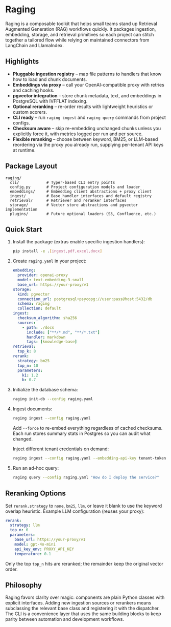 # Raging

Raging is a composable toolkit that helps small teams stand up Retrieval Augmented Generation (RAG) workflows quickly. It packages ingestion, embedding, storage, and retrieval primitives so each project can stitch together a tailored flow while relying on maintained connectors from LangChain and LlamaIndex.

## Highlights

- **Pluggable ingestion registry** – map file patterns to handlers that know how to load and chunk documents.
- **Embeddings via proxy** – call your OpenAI-compatible proxy with retries and caching hooks.
- **pgvector integration** – store chunk metadata, text, and embeddings in PostgreSQL with IVFFLAT indexing.
- **Optional reranking** – re-order results with lightweight heuristics or custom scorers.
- **CLI ready** – run `raging ingest` and `raging query` commands from project configs.
- **Checksum aware** – skip re-embedding unchanged chunks unless you explicitly force it, with metrics logged per run and per source.
- **Flexible reranking** – choose between keyword, BM25, or LLM-based reordering via the proxy you already run, supplying per-tenant API keys at runtime.

## Package Layout

```
raging/
  cli/            # Typer-based CLI entry points
  config.py       # Project configuration models and loader
  embeddings/     # Embedding client abstractions + proxy client
  ingest/         # Base handler interfaces and default registry
  retrieval/      # Retriever and reranker interfaces
  storage/        # Vector store abstractions and pgvector implementation
  plugins/        # Future optional loaders (S3, Confluence, etc.)
```

## Quick Start

1. Install the package (extras enable specific ingestion handlers):

   ```bash
   pip install -e .[ingest,pdf,excel,docx]
   ```

2. Create `raging.yaml` in your project:

   ```yaml
   embedding:
     provider: openai-proxy
     model: text-embedding-3-small
     base_url: https://your-proxy/v1
   storage:
     kind: pgvector
     connection_url: postgresql+psycopg://user:pass@host:5432/db
     schema: raging
     collection: default
   ingest:
     checksum_algorithm: sha256
     sources:
       - path: ./docs
         include: ["**/*.md", "**/*.txt"]
         handler: markdown
         tags: [knowledge-base]
   retrieval:
     top_k: 8
   rerank:
     strategy: bm25
     top_n: 10
     parameters:
       k1: 1.2
       b: 0.7
   ```

3. Initialize the database schema:

   ```bash
   raging init-db --config raging.yaml
   ```

4. Ingest documents:

   ```bash
   raging ingest --config raging.yaml
   ```

   Add `--force` to re-embed everything regardless of cached checksums.
   Each run stores summary stats in Postgres so you can audit what changed.

   Inject different tenant credentials on demand:

   ```bash
   raging ingest --config raging.yaml --embedding-api-key tenant-token --rerank-api-key tenant-rerank
   ```

5. Run an ad-hoc query:

   ```bash
   raging query --config raging.yaml "How do I deploy the service?"
   ```

## Reranking Options

Set `rerank.strategy` to `none`, `bm25`, `llm`, or leave it blank to use the keyword overlap heuristic. Example LLM configuration (reuses your proxy):

```yaml
rerank:
  strategy: llm
  top_n: 6
  parameters:
    base_url: https://your-proxy/v1
    model: gpt-4o-mini
    api_key_env: PROXY_API_KEY
    temperature: 0.1
```

Only the top `top_n` hits are reranked; the remainder keep the original vector order.

## Philosophy

Raging favors clarity over magic: components are plain Python classes with explicit interfaces. Adding new ingestion sources or rerankers means subclassing the relevant base class and registering it with the dispatcher. The CLI is a convenience layer that uses the same building blocks to keep parity between automation and development workflows.
